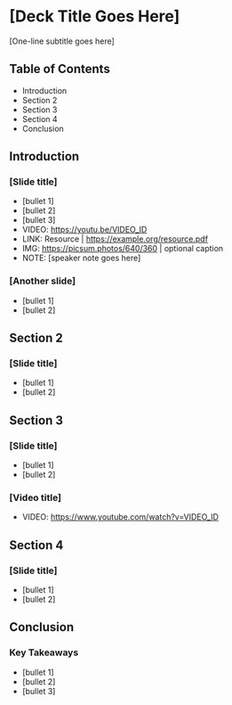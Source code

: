 # [Deck Title Goes Here]
[One-line subtitle goes here]

## Table of Contents
- Introduction
- Section 2
- Section 3
- Section 4
- Conclusion

## Introduction
### [Slide title]
- [bullet 1]
- [bullet 2]
- [bullet 3]
- VIDEO: https://youtu.be/VIDEO_ID
- LINK: Resource | https://example.org/resource.pdf
- IMG: https://picsum.photos/640/360 | optional caption
- NOTE: [speaker note goes here]

### [Another slide]
- [bullet 1]
- [bullet 2]

## Section 2
### [Slide title]
- [bullet 1]
- [bullet 2]

## Section 3
### [Slide title]
- [bullet 1]
- [bullet 2]

### [Video title]
- VIDEO: https://www.youtube.com/watch?v=VIDEO_ID

## Section 4
### [Slide title]
- [bullet 1]
- [bullet 2]

## Conclusion
### Key Takeaways
- [bullet 1]
- [bullet 2]
- [bullet 3]
